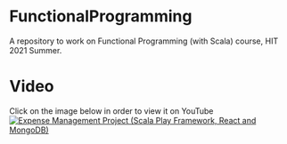 # FunctionalProgramming
A repository to work on Functional Programming (with Scala) course, HIT 2021 Summer.

# Video
Click on the image below in order to view it on YouTube  
[![Expense Management Project (Scala Play Framework, React and MongoDB)](https://img.youtube.com/vi/Bo8Srm_oIGs/0.jpg)](https://www.youtube.com/watch?v=Bo8Srm_oIGs "Expense Management Project (Scala Play Framework, React and MongoDB)")
